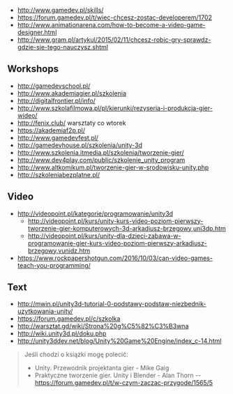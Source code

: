 - http://www.gamedev.pl/skills/
- https://forum.gamedev.pl/t/wiec-chcesz-zostac-developerem/1702
- http://www.animationarena.com/how-to-become-a-video-game-designer.html
- http://www.gram.pl/artykul/2015/02/11/chcesz-robic-gry-sprawdz-gdzie-sie-tego-nauczysz.shtml

## Workshops

- http://gamedevschool.pl/
- http://www.akademiagier.pl/szkolenia
- http://digitalfrontier.pl/info/
- http://www.szkolafilmowa.pl/pl/kierunki/rezyseria-i-produkcja-gier-wideo/
- http://fenix.club/ warsztaty co wtorek
- https://akademiaf2p.pl/
- http://www.gamedevfest.pl/
- http://gamedevhouse.pl/szkolenia/unity-3d
- http://www.szkolenia.itmedia.pl/szkolenia/tworzenie-gier/
- http://www.dev4play.com/public/szkolenie_unity_program
- http://www.altkomikum.pl/tworzenie-gier-w-srodowisku-unity.php
- http://szkoleniabezplatne.pl/

## Video

- http://videopoint.pl/kategorie/programowanie/unity3d
  - http://videopoint.pl/kurs/unity-kurs-video-poziom-pierwszy-tworzenie-gier-komputerowych-3d-arkadiusz-brzegowy,uni3dp.htm
  - http://videopoint.pl/kurs/unity-dla-dzieci-zabawa-w-programowanie-gier-kurs-video-poziom-pierwszy-arkadiusz-brzegowy,vunidz.htm
- https://www.rockpapershotgun.com/2016/10/03/can-video-games-teach-you-programming/

## Text


- http://mwin.pl/unity3d-tutorial-0-podstawy-podstaw-niezbednik-uzytkowania-unity/
- https://forum.gamedev.pl/c/szkolka
- http://warsztat.gd/wiki/Strona%20g%C5%82%C3%B3wna
- http://wiki.unity3d.pl/doku.php
- http://unity3ddev.net/blog/Unity%20Game%20Engine/index_c-14.html

>Jeśli chodzi o książki mogę polecić:
>- Unity. Przewodnik projektanta gier - Mike Gaig
>- Praktyczne tworzenie gier. Unity i Blender - Alan Thorn
>-- https://forum.gamedev.pl/t/w-czym-zaczac-przygode/1565/5

